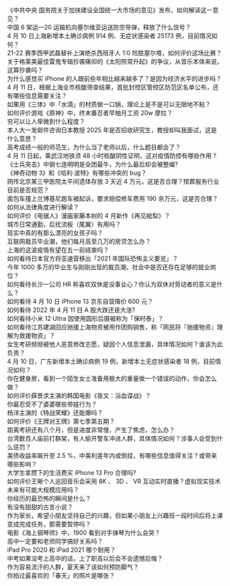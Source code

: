 《中共中央 国务院关于加快建设全国统一大市场的意见》发布，如何解读这一意见？  
中国 6 架运—20 运输机向塞尔维亚运送防空导弹，释放了什么信号？  
4 月 10 日上海新增本土确诊病例 914 例、无症状感染者 25173 例，目前情况如何？  
21-22 赛季西甲武磊替补上演绝杀西班牙人 1:0 险胜塞尔塔，如何评价这场比赛？  
关于格莱美最佳雷鬼专辑抄袭痛仰的《太阳照常升起》的争议，从音乐本体来说，这算抄袭吗？  
为什么感觉买 iPhone 的人跟前些年相比越来越多了？是因为经济水平的进步吗？  
4 月 11 日，根据上海全市核酸筛查结果，首批封控区管控区防范区名单公布，还有哪些信息需要关注？  
如果用《三体》中「水滴」的材质做一口锅，理论上是不是可以无限地不粘？  
如何评价游戏《原神》中，终末番忍者早柚月工资 20w 摩拉？  
穷可以让人卑微到什么程度？  
本人大一发邮件咨询日本教授 2025 年是否招收研究生，教授却叫我面试，这是什么意思？  
高考成绩一般的师范生，为什么当了老师以后，什么题目都会了？  
4 月 11 日起，乘武汉地铁须 48 小时核酸阴性证明，这对疫情防控有哪些作用？  
《士兵突击》中钢七连明明是全团最牛，为什么最后却会被整编?  
《神奇动物 3》和《哈利·波特》有哪些冲突的 bug？  
网传北京某三甲医院太平间遗体存放 3 天近 4 万元，这是否合理？殡葬服务行业目前是否规范？  
面包车撞上兰博基尼跑车被起诉，要求赔偿修车费用 190 余万元，这是否合理？如何从法律角度进行解读？  
如何评价《电锯人》漫画家藤本树的 4 月新作《再见絵梨》？  
城市日常通勤，后扰流板（尾翼）有用吗？  
现实中真的有那么漂亮的女孩子吗？  
互联网裁员毕业潮，他们每月高至几万的房贷怎么办？  
上海的这波疫情有望在五一前结束吗？  
如何看待日本官方将亚速营移出「2021 年国际恐怖主义要览」？  
今年 1000 多万的毕业生与刚刚出现的裁员潮，社会中是否还存在足够的就业岗位？  
如何看待长沙一公司 HR 称喜欢双休是没事业心？你认为双休对劳动者的意义是什么？  
如何看待 4 月 10 日 iPhone 13 京东自营降价 600 元？  
如何看待 2022 年 4 月 11 日 A 股大跌还是大涨?  
如何看待小米 12 Ultra 因使用圆形后摄被称为「保时泰」？  
如何看待江苏建湖回应驰援上海物资被用作团购销售，称「网民将『驰援物资』理解为救援物资」？  
女生考研频频被他人恶意修改志愿，疑因个人信息泄漏，具体情况如何？谁该为此负责？  
4 月 10 日，广东新增本土确诊病例 19 例，新增本土无症状感染者 18 例，目前情况如何？  
你在健身房，看到一个陌生女士准备用极大的重量做一个错误的动作，你会怎么做？  
如何评价薛景求主演的韩国电影《夜叉：浴血谍战》？  
你最忍受不了婆婆哪些带娃行为？  
杨洋主演的《特战荣耀》还能爆吗？  
如何评价《王牌对王牌》第七季第五期？  
距离考研还有八个月，但是进度非常慢，产生了焦虑，怎么办？  
台湾数百人庙前打群架，有人偷开警车冲进人群，具体情况如何？涉事人会受到什么惩罚？  
美债收益率飙升至 2.5 %，中美利差年内或倒挂，有哪些信息值得关注？或带来哪些影响？  
大学生拿攒下的生活费买 iPhone 13 Pro 合理吗?  
如何评价王晰个人巡回音乐会采用 8K 、 3D 、 VR 互动实时直播？虚拟现实技术未来有可能大规模应用吗？  
你经历的最恐怖的瞬间是什么 ?  
有没有甜甜的古言小说？  
作为家长，希望小朋友坚持自己的兴趣，但如果小朋友上兴趣班一段时间后将上课变成完成任务，那需要暂停吗？  
电影《海上钢琴师》中，1900 看到对手弹琴为什么会哭？  
高中一定要和老师同学搞好关系吗？  
iPad Pro 2020 和 iPad 2021 哪个耐用？  
中考如果没考上高中的话，上了职高以后会不会遗憾后悔？  
作为容易流汗的人群，夏天来了该如何预防脚气？  
你拍过最喜欢的「春天」的照片是哪张？  
